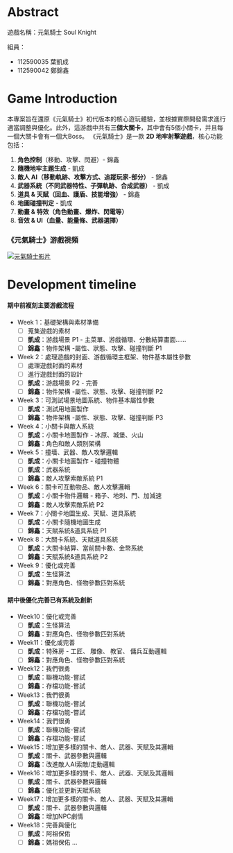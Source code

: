 # Abstract

遊戲名稱：元氣騎士 Soul Knight

組員：

- 112590035 葉凱成
- 112590042 鄭錦鑫

# Game Introduction

本專案旨在還原《元氣騎士》初代版本的核心遊玩體驗，並根據實際開發需求進行適當調整與優化。此外，這游戲中共有**三個大關卡**，其中會有5個小關卡，并且每一個大關卡會有一個大Boss。
《元氣騎士》是一款 **2D 地牢射擊遊戲**，核心功能包括：

1. **角色控制**（移動、攻擊、閃避）- 錦鑫
2. **隨機地牢主題生成** - 凱成
3. **敵人 AI（移動軌跡、攻擊方式、追蹤玩家-部分）** - 錦鑫
4. **武器系統（不同武器特性、子彈軌跡、合成武器）** - 凱成
5. **道具 & 天賦（回血、護盾、技能增強）** - 錦鑫
6. **地圖碰撞判定** - 凱成
7. **動畫 & 特效（角色動畫、爆炸、閃電等）**
8. **音效 & UI（血量、能量條、武器選擇）**

### 《元氣騎士》游戲視頻
[![元氣騎士影片](https://img.youtube.com/vi/CTrSVxV5OhA/0.jpg)](https://www.youtube.com/watch?v=CTrSVxV5OhA)

# Development timeline

#### **期中前複刻主要游戲流程**

- Week 1：基礎架構與素材準備
  - [ ] 蒐集遊戲的素材
  - [ ] **凱成**：游戲場景 P1 - 主菜單、游戲循環、分數結算畫面……
  - [ ] **錦鑫**：物件架構 -屬性、狀態、攻擊、碰撞判斷 P1
- Week 2：處理遊戲的封面、游戲循環主框架、物件基本屬性參數
  - [ ] 處理遊戲封面的素材
  - [ ] 進行遊戲封面的設計
  - [ ] **凱成**：游戲場景 P2 - 完善
  - [ ] **錦鑫**：物件架構 -屬性、狀態、攻擊、碰撞判斷 P2
- Week 3：可測試場景地圖系統、物件基本屬性參數
  - [ ] **凱成**：測試用地圖製作
  - [ ] **錦鑫**：物件架構 -屬性、狀態、攻擊、碰撞判斷 P3
- Week 4：小關卡與敵人系統
  - [ ] **凱成**：小關卡地圖製作 - 冰原、城堡、火山
  - [ ] **錦鑫**：角色和敵人類別架構
- Week 5：撞墻、武器、敵人攻擊邏輯
  - [ ] **凱成**：小關卡地圖製作 - 碰撞物體
  - [ ] **凱成**：武器系統
  - [ ] **錦鑫**：敵人攻擊索敵系統 P1
- Week 6：關卡可互動物品、敵人攻擊邏輯
  - [ ] **凱成**：小關卡物件邏輯 - 箱子、地刺、門、加減速
  - [ ] **錦鑫**：敵人攻擊索敵系統 P2
- Week 7：小關卡地圖生成、天賦、道具系統
  - [ ] **凱成**：小關卡隨機地圖生成
  - [ ] **錦鑫**：天賦系統&道具系統 P1
- Week 8：大關卡系統、天賦道具系統
  - [ ] **凱成**：大關卡結算、當前關卡數、金幣系統
  - [ ] **錦鑫**：天賦系統&道具系統 P2
- Week 9：優化或完善
  - [ ] **凱成**：生怪算法
  - [ ] **錦鑫**：對應角色、怪物參數匹對系統

#### **期中後優化完善已有系統及創新**

- Week10：優化或完善
  - [ ] **凱成**：生怪算法
  - [ ] **錦鑫**：對應角色、怪物參數匹對系統
- Week11：優化或完善
  - [ ] **凱成**：特殊房 - 工匠、 雕像、 教官、 傭兵互動邏輯
  - [ ] **錦鑫**：對應角色、怪物參數匹對系統
- Week12：我們很勇
  - [ ] **凱成**：聯機功能-嘗試
  - [ ] **錦鑫**：存檔功能-嘗試
- Week13：我們很勇
  - [ ] **凱成**：聯機功能-嘗試
  - [ ] **錦鑫**：存檔功能-嘗試
- Week14：我們很勇
  - [ ] **凱成**：聯機功能-嘗試
  - [ ] **錦鑫**：存檔功能-嘗試
- Week15：增加更多樣的關卡、敵人、武器、天賦及其邏輯
  - [ ] **凱成**：關卡、武器參數與邏輯
  - [ ] **錦鑫**：改進敵人AI索敵/走動邏輯
- Week16：增加更多樣的關卡、敵人、武器、天賦及其邏輯
  - [ ] **凱成**：關卡、武器參數與邏輯
  - [ ] **錦鑫**：優化並更新天賦系統
- Week17：增加更多樣的關卡、敵人、武器、天賦及其邏輯
  - [ ] **凱成**：關卡、武器參數與邏輯
  - [ ] **錦鑫**：增加NPC劇情
- Week18：完善與優化
  - [ ] **凱成**：阿祖保佑
  - [ ] **錦鑫**：媽祖保佑
        ...
